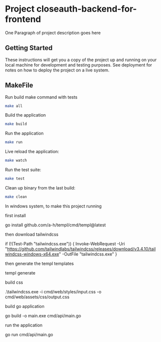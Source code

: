 # Project closeauth-backend-for-frontend

One Paragraph of project description goes here

## Getting Started

These instructions will get you a copy of the project up and running on your local machine for development and testing purposes. See deployment for notes on how to deploy the project on a live system.

## MakeFile

Run build make command with tests

```bash
make all
```

Build the application

```bash
make build
```

Run the application

```bash
make run
```

Live reload the application:

```bash
make watch
```

Run the test suite:

```bash
make test
```

Clean up binary from the last build:

```bash
make clean
```

In windows system, to make this project running

first install

go install github.com/a-h/templ/cmd/templ@latest

then download tailwindcss

if (!(Test-Path "tailwindcss.exe")) { Invoke-WebRequest -Uri "https://github.com/tailwindlabs/tailwindcss/releases/download/v3.4.10/tailwindcss-windows-x64.exe" -OutFile "tailwindcss.exe" }

then generate the templ templates

templ generate

build css

.\tailwindcss.exe -i cmd/web/styles/input.css -o cmd/web/assets/css/output.css

build go application

go build -o main.exe cmd/api/main.go

run the application

go run cmd/api/main.go
